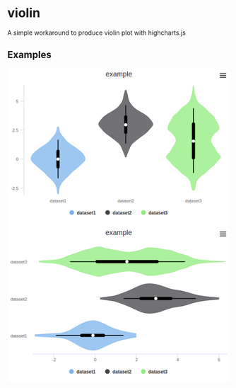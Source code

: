 # violin
A simple workaround to produce violin plot with highcharts.js

## Examples
![example2](img/example2.png)
![example1](img/example1.png)
